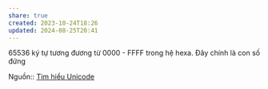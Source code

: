 ```yaml
---
share: true
created: 2023-10-24T18:26
updated: 2024-08-25T20:41
---
```

65536 ký tự tương đương từ 0000 - FFFF trong hệ hexa. Đây chính là con số đứng 

Nguồn:: [Tìm hiểu Unicode](https://viblo.asia/p/tim-hieu-unicode-PwRkgVOXeEd)
